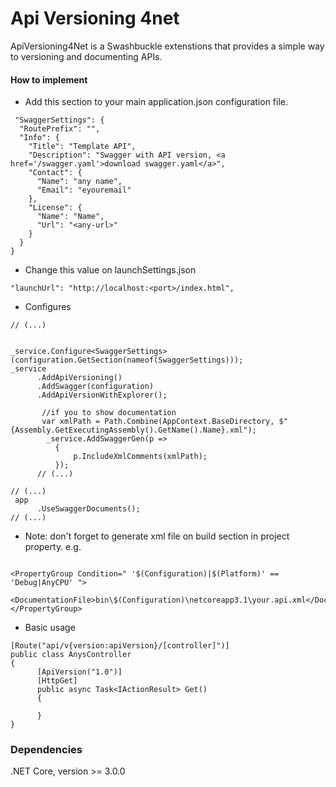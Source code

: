 # Api Versioning 4net

ApiVersioning4Net is a Swashbuckle extenstions that provides a simple way to versioning and documenting APIs.
  
  #### How to implement
  
  - Add this section to your main application.json configuration file.
  ```
   "SwaggerSettings": {
    "RoutePrefix": "",
    "Info": {
      "Title": "Template API",
      "Description": "Swagger with API version, <a href='/swagger.yaml'>download swagger.yaml</a>",
      "Contact": {
        "Name": "any name",
        "Email": "eyouremail"
      },
      "License": {
        "Name": "Name",
        "Url": "<any-url>"
      }
    }
  }
  ```
- Change this value on launchSettings.json
```
"launchUrl": "http://localhost:<port>/index.html",
```
  - Configures
  ```
  // (...)
    

 _service.Configure<SwaggerSettings>(configuration.GetSection(nameof(SwaggerSettings)));
 _service
        .AddApiVersioning()
        .AddSwagger(configuration)
        .AddApiVersionWithExplorer();
        
         //if you to show documentation
         var xmlPath = Path.Combine(AppContext.BaseDirectory, $"{Assembly.GetExecutingAssembly().GetName().Name}.xml");
          _service.AddSwaggerGen(p =>
            {
                p.IncludeXmlComments(xmlPath);
            });
        // (...)
  ```
  ```
  // (...)
   app
        .UseSwaggerDocuments();
 // (...)
  ```
  
  - Note: don't forget to generate xml file on build section in project property. e.g.
  ```
  
  <PropertyGroup Condition=" '$(Configuration)|$(Platform)' == 'Debug|AnyCPU' ">
    <DocumentationFile>bin\$(Configuration)\netcoreapp3.1\your.api.xml</DocumentationFile>
  </PropertyGroup>
  ```
  
  - Basic usage
  ```
  [Route("api/v{version:apiVersion}/[controller]")]
  public class AnysController
  {
        [ApiVersion("1.0")]
        [HttpGet]
        public async Task<IActionResult> Get()
        {
           
        }
  }
  ```

### Dependencies
 .NET Core, version >= 3.0.0

